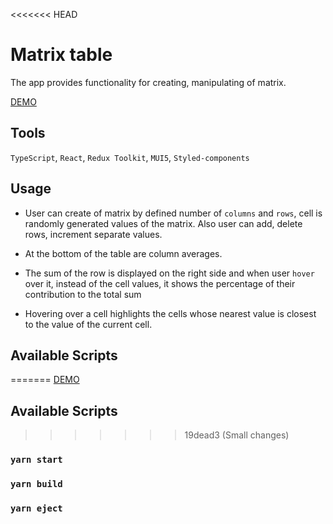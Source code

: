 <<<<<<< HEAD
# Matrix table

The app provides functionality for creating, manipulating of matrix.

[DEMO](https://nickbvr.github.io/matrix-table/)

## Tools

`TypeScript`, `React`, `Redux Toolkit`, `MUI5`, `Styled-components`

## Usage

- User can create of matrix by defined number of `columns` and `rows`, cell is randomly generated values of the matrix. Also user can add, delete rows, increment separate values.

- At the bottom of the table are column averages.

- The sum of the row is displayed on the right side and when user `hover` over it, instead of the cell values, it shows the percentage of their contribution to the total sum

- Hovering over a cell highlights the cells whose nearest value is closest to the value of the current cell.

## Available Scripts 
=======
[DEMO](https://nickbvr.github.io/matrix-table/)

## Available Scripts
>>>>>>> 19dead3 (Small changes)

### `yarn start`

### `yarn build`

### `yarn eject`
